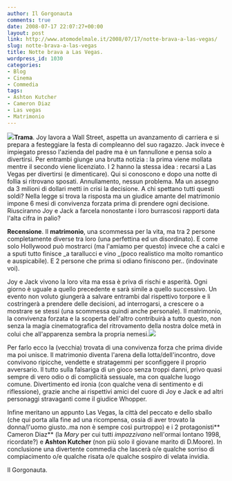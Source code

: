 ```yaml
---
author: Il Gorgonauta
comments: true
date: 2008-07-17 22:07:27+00:00
layout: post
link: http://www.atomodelmale.it/2008/07/17/notte-brava-a-las-vegas/
slug: notte-brava-a-las-vegas
title: Notte brava a Las Vegas.
wordpress_id: 1030
categories:
- Blog
- Cinema
- Commedia
tags:
- Ashton Kutcher
- Cameron Diaz
- Las vegas
- Matrimonio
---
```


![](http://www.atomodelmale.it/wp-content/uploads/2008/10/nottebravaalasvegas.jpg)**Trama**. Joy lavora a Wall Street, aspetta un avanzamento di carriera e si prepara a festeggiare la festa di compleanno del suo ragazzo. Jack invece è impiegato presso l'azienda del padre ma è un fannullone e pensa solo a divertirsi. Per entrambi giunge una brutta notizia : la prima viene mollata mentre il secondo viene licenziato. I 2 hanno la stessa idea : recarsi a Las Vegas per divertirsi (e dimenticare). Qui si conoscono e dopo una notte di follia si ritrovano sposati. Annullamento, nessun problema. Ma un assegno da 3 milioni di dollari metti in crisi la decisione. A chi spettano tutti questi soldi? Nella legge si trova la risposta ma un giudice amante del matrimonio impone 6 mesi di convivenza forzata prima di prendere ogni decisione. Riusciranno Joy e Jack a farcela nonostante i loro burrascosi rapporti data l'alta cifra in palio?

**Recensione**. Il **matrimonio**, una scommessa per la vita, ma tra 2 persone completamente diverse tra loro (una perfettina ed un disordinato). E come solo Hollywood può mostrarci (ma l'amiamo per questo) invece che a calci e a sputi tutto finisce _a tarallucci e vino _(poco realistico ma molto romantico e auspicabile).  E 2 persone che prima si odiano finiscono per.. (indovinate voi).

<!-- more -->


Joy e Jack vivono la loro vita ma essa è priva di rischi e asperità. Ogni giorno è uguale a quello precedente e sarà simile a quello successivo. Un evento non voluto giungerà a salvare entrambi dal rispettivo torpore e li costringerà a prendere delle decisioni, ad interrogarsi, a crescere o a mostrare se stessi (una scommessa quindi anche personale). Il matrimonio, la convivenza forzata e la scoperta dell'altro contribuirà a tutto questo, non senza la magia cinematografica del ritrovamento della nostra dolce metà in colui che all'apparenza sembra la propria nemesi.![](http://www.atomodelmale.it/wp-content/uploads/2008/10/nottebravaalasvegas2-300x219.jpg)

Per farlo ecco la (vecchia) trovata di una convivenza forza che prima divide ma poi unisce. Il matrimonio diventa l'arena della lotta/dell'incontro, dove convivono ripicche, vendette e stratagemmi per sconfiggere il proprio avversario. Il tutto sulla falsariga di un gioco senza troppi danni, privo quasi sempre di vero odio o di complicità sessuale, ma con qualche luogo comune. Divertimento ed ironia (con qualche vena di sentimento e di riflessione), grazie anche ai rispettivi amici del cuore di Joy e Jack e ad altri personaggi stravaganti come il giudice Whopper.

Infine meritano un appunto Las Vegas, la città del peccato e dello sballo (che qui porta alla fine ad una ricompensa, ossia di aver trovato la donna/l'uomo giusto..ma non è sempre così purtroppo) e i 2 protagonisti** Cameron Diaz** (la _Mary_ per cui tutti _impazzivano_ nell'ormai lontano 1998, ricordate?) e **Ashton Kutcher** (non più solo il giovane marito di D.Moore). In conclusione una divertente commedia che lascerà o/e qualche sorriso di compiacimento o/e qualche risata o/e qualche sospiro di velata invidia.

Il Gorgonauta.
